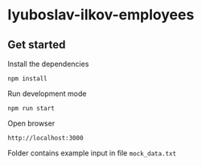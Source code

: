 # lyuboslav-ilkov-employees

## Get started

Install the dependencies
```
npm install
```
Run development mode
```
npm run start
```
Open browser
```
http://localhost:3000
```
Folder contains example input in file `mock_data.txt`
